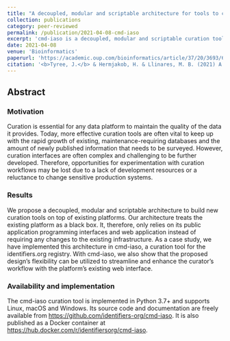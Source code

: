 ```yaml
---
title: "A decoupled, modular and scriptable architecture for tools to curate data platforms"
collection: publications
category: peer-reviewed
permalink: /publication/2021-04-08-cmd-iaso
excerpt: 'cmd-iaso is a decoupled, modular and scriptable curation tool built on top of the existing identifiers.org platform.'
date: 2021-04-08
venue: 'Bioinformatics'
paperurl: 'https://academic.oup.com/bioinformatics/article/37/20/3693/6217357'
citation: '<b>Tyree, J.</b> & Hermjakob, H. & Llinares, M. B. (2021) A decoupled, modular and scriptable architecture for tools to curate data platforms. <i>Bioinformatics</i>. btab233. Available from: <a href="https://doi.org/10.1093/bioinformatics/btab233">doi:10.1093/bioinformatics/btab233</a>.'
---
```


## Abstract

### Motivation
Curation is essential for any data platform to maintain the quality of the data it provides. Today, more effective curation tools are often vital to keep up with the rapid growth of existing, maintenance-requiring databases and the amount of newly published information that needs to be surveyed. However, curation interfaces are often complex and challenging to be further developed. Therefore, opportunities for experimentation with curation workflows may be lost due to a lack of development resources or a reluctance to change sensitive production systems.

### Results
We propose a decoupled, modular and scriptable architecture to build new curation tools on top of existing platforms. Our architecture treats the existing platform as a black box. It, therefore, only relies on its public application programming interfaces and web application instead of requiring any changes to the existing infrastructure. As a case study, we have implemented this architecture in cmd-iaso, a curation tool for the identifiers.org registry. With cmd-iaso, we also show that the proposed design’s flexibility can be utilized to streamline and enhance the curator’s workflow with the platform’s existing web interface.

### Availability and implementation
The cmd-iaso curation tool is implemented in Python 3.7+ and supports Linux, macOS and Windows. Its source code and documentation are freely available from <https://github.com/identifiers-org/cmd-iaso>. It is also published as a Docker container at <https://hub.docker.com/r/identifiersorg/cmd-iaso>.
